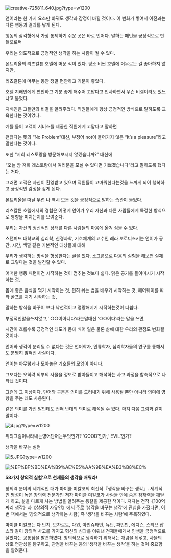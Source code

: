 ![creative-725811_640.jpg?type=w1200](http://post.phinf.naver.net/MjAxNzAxMTBfMTE2/MDAxNDg0MDMwNjU5NzIz.M1h980Fw83jorrxFFVY4lj_k27J4tk3Y36H8ttCategg.UCbOSMWc5ouXeV5Y2Yy5jzh-btDE8LdnD3KVxevDvFIg.JPEG/creative-725811_640.jpg?type=w1200)

언어라는 한 가지 요소만 바꿔도 생각과 감정이 바뀔 것이다. 이 변화가 쌓여서 이전과는 다른 행동과 결과를 낳게 된다.

행동의 삼각형에서 가장 통제하기 쉬운 곳은 바로 언어다. 말하는 패턴을 긍정적으로 만듦으로써

우리는 의도적으로 긍정적인 생각을 하는 사람이 될 수 있다.  
  
몬트리올의 리츠칼튼 호텔에 머문 적이 있다. 평소 비싼 호텔에 머무르는 걸 좋아하지 않지만, 

리츠칼튼에 머무는 동안 정말 편안하고 기분이 좋았다. 

호텔 지배인에게 편안하고 기분 좋게 해주어 고맙다고 인사하면서 무슨 비결이라도 있느냐고 물었다. 

지배인은 그들만의 비결을 알려주었다. 직원들에게 항상 긍정적인 방식으로 말하도록 교육한다는 것이었다. 

예를 들어 고객이 서비스를 제공한 직원에게 고맙다고 말하면

괜찮다는 뜻의 “No Problem”대신, 부정어 not이 들어가지 않은 “It’s a pleasure”라고 말한다는 것이다. 

또한 “저희 레스토랑을 방문해보시지 않겠습니까?” 대신에 

“오늘 밤 저희 레스토랑에서 여러분을 모실 수 있다면 기쁘겠습니다”라고 말하도록 했다는 거다. 

그러면 고객은 자신이 환영받고 있으며 직원들이 고마워한다는것을 느끼게 되어 행복하고 긍정적인 감정을 갖게 된다. 

몬트리올을 떠날 무렵 나 역시 모든 것을 긍정적으로 말하는 습관이 들었다. 

리츠칼튼 호텔에서의 경험은 어떻게 언어가 우리 자신과 다른 사람들에게 특정한 방식으로 영향을 미치는지를 보여준다. 

우리는 자신의 정신적인 상태를 다른 사람들의 마음에 옮겨 심을 수 있다.  
  
스탠퍼드 대학교의 심리학, 신경과학, 기호체계의 교수인 레라 보로디츠키는 언어가 공간, 시간, 색깔 같은 기본적인 대상들에 대해

우리가 생각하는 방식을 형성한다는 글을 썼다. 소그룹으로 다음의 실험을 해보면 실제로 그렇다는 것을 발견할 수 있다.  
  
어떠한 행동 패턴이건 시작하는 것이 멈추는 것보다 쉽다. 맑은 공기를 들이마시기 시작하는 것,

몸에 좋은 음식을 먹기 시작하는 것, 편히 쉬는 법을 배우기 시작하는 것, 페어웨이를 따라 골프를 치기 시작하는 것,

말하는 방식을 바꾸어 보다 낙천적이고 명랑해지기 시작하는것이 더쉽다.

부정적인말을쓰지않고,‘ ○○이아니다’라는말대신 ‘○○이다’라는 말을 쓰면,

시간이 흐를수록 긍정적인 태도가 몸에 배어 일은 물론 삶에 대한 우리의 관점도 변화될 것이다.  
  
언어와 생각이 분리될 수 없다는 것은 언어학자, 인류학자, 심리학자들의 연구를 통해서도 분명히 밝혀진 사실이다.

언어는 아무렇게나 모아놓은 기호들의 모임이 아니다.

그보다는 오히려 외부의 사물을 정보로 받아들이고 해석하는 사고 과정을 함축적으로 나타낸 것이다.  
  
그런데 그 이상이다. 단어와 구문은 의미를 드러내기 위해 사용될 뿐만 아니라 의미에 영향을 주는 데도 사용된다.

같은 의미를 가진 말인데도 전혀 반대의 의미로 해석될 수 있다. 마치 다음 그림과 같이 말이다.

![4.jpg?type=w1200](http://post.phinf.naver.net/MjAxNzAxMTBfMjA1/MDAxNDg0MDMwNDcwOTA0.CFq5PchMl50RgfVdopFoEbcYEIgDKuoZJI5u6QGxFSMg.RmCYpcxEAbGPuHbPVKvRqfbhQrKdBKuw54jxBxYQiqUg.JPEG/4.jpg?type=w1200)

위의그림이나타내는영어단어는무엇인가? ‘GOOD’인가,‘ EVIL’인가?

생각을 바꾸는 실험

![5.JPG?type=w1200](http://post.phinf.naver.net/MjAxNzAxMTBfNDgg/MDAxNDg0MDMwNDc1ODk2.k3LsVXGtdRok83MsLNAquxWt9ow8Mp4Kw8ORw7q5vXwg.68yiUh8KlEoerlSU-8kvQHytF7GHnwoBFjMis-WBw5wg.JPEG/5.JPG?type=w1200)

![%EF%BF%BD%EA%B9%AE%E5%AA%9B%EA%B3%B8%EC%](http://post.phinf.naver.net/MjAxNzAxMTBfMTUy/MDAxNDg0MDI5OTgwMzE2.AGFB_wzbMpnyn2Z7w-0husuU3qJ-kFVAmI-rE-qT_Ycg.vYDYxRIUSoE0Ma3Ywkpqc-G6lkglWDkGrX2C3AiWBjMg.JPEG/%EF%BF%BD%EA%B9%AE%E5%AA%9B%EA%B3%B8%EC%93%A3%E8%AB%9B%EB%B6%BD%EC%94%80%EF%BF%BD%EB%92%97%EF%BF%BD%EA%B9%AE%E5%AA%9B%EA%B3%B9%EB%AA%B4%E5%90%8F%EF%BF%BD%EF%BF%BD%EB%A3%8A%E7%A1%AB%EF%BF%BD-%EF%BF%BD%EF%BF%BD.jpg?type=w1200)

**58가지 창의적 실험’으로 천재들의 생각을 배워라!**  
  
창의력 분야의 세계적인 대가 마이클 미칼코의 최신작『생각을 바꾸는 생각』. 세계적인 명성이 높은 창의력 전문가인 저자 마이클 미칼코가 사람들 안에 숨은 잠재력을 깨닫게 하고, 삶을 다르게 사는 방법을 알려주는 통찰을 제공한 책이다. 저자는 전작《100억짜리 생각》과《창의적 자유인》에서 주로 ‘생각을 바꾸는 생각’에 관심을 가졌다면, 이번 책에서는 ‘창의적으로 생각하는 사람’, 즉 ‘생각을 바꾸는 사람’에 주목하였다.  
  
마이클 미칼코는 다 빈치, 모차르트, 다윈, 아인슈타인, 뉴턴, 파인만, 에디슨, 스티브 잡스와 같이 창의적 사고를 가지고 혁신의 성과를 이뤄낸 천재들에게서 인생을 긍정적으로 살았다는 공통점을 발견하였다. 창의적으로 생각하기 위해서는 개념을 뒤섞고, 사물의 상호 연관성을 탐구하고, 관점을 바꾸는 등의 ‘생각을 바꾸는 생각’을 하는 것이 중요함을 알려준다.
